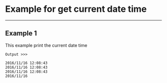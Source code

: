 
# Example for get current date time
---

## Example 1

This example print the current date time

```
Output >>>

2016/11/16 12:08:43
2016/11/16 12:08:43
2016/11/16 12:08:43
2016/11/16
```